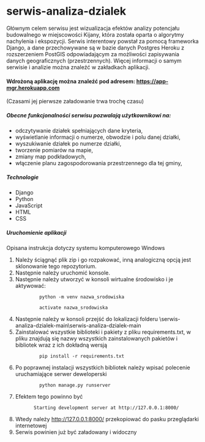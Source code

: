 # serwis-analiza-dzialek

Głównym celem serwisu jest wizualizacja efektów analizy potencjału budowalnego w miejscowości Kijany, która została oparta o algorytmy  nachylenia i ekspozycji. Serwis interentowy powstał za pomocą frameworka Django, a dane przechowywane są w bazie danych Postgres Heroku z rozszerzeniem PostGIS odpowiadającym za możliwości zapisywania danych geograficznych (przestrzennych). Więcej informacji o samym serwisie i analizie można znaleźć w zakładkach aplikacji.

####  Wdrożoną aplikację można znaleźć pod adresem: https://app-mgr.herokuapp.com
(Czasami jej pierwsze załadowanie trwa trochę czasu)

##### Obecne funkcjonalności serwisu pozwalają użytkownikowi na:
- odczytywanie działek spełniających dane kryteria, 
- wyświetlanie informacji o numerze, obwodzie i polu danej działki, 
- wyszukiwanie działek po numerze działki, 
- tworzenie pomiarów na mapie, 
- zmiany map podkładowych, 
- włączenie planu zagospodorowania przestrzennego dla tej gminy, 

##### Technologie
- Django
- Python
- JavaScript
- HTML
- CSS


##### Uruchomienie aplikacji
Opisana instrukcja dotyczy systemu komputerowego Windows
1. Należy ściągnąć plik zip i go rozpakować, inną analogiczną opcją jest sklonowanie tego repozytorium.
2. Następnie należy uruchomić konsole.
3. Następnie należy utworzyć w konsoli wirtualne środowisko i je aktywować:
```
            python -m venv nazwa_srodowiska 
```
```
            activate nazwa_srodowiska
```
4. Następnie należy w konsoli przejść do lokalizacji folderu \serwis-analiza-dzialek-main\serwis-analiza-dzialek-main
5. Zainstalować wszystkie biblioteki i pakiety z pliku requirements.txt, w pliku znajdują się  nazwy wszystkich zainstalowanych pakietów i bibliotek wraz z ich dokładną wersją
```
            pip install -r requirements.txt
```
6. Po poprawnej instalacji wszystkich bibliotek należy  wpisać polecenie uruchamiające serwer deweloperski
```
            python manage.py runserver
```
7. Efektem tego powinno być
```
          Starting development server at http://127.0.0.1:8000/
```
8. Wtedy należy http://127.0.0.1:8000/ przekopiować do pasku przeglądarki internetowej
9. Serwis powinien już być załadowany i widoczny
